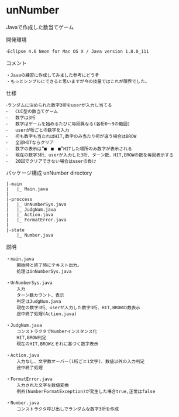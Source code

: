 # unNumber
Javaで作成した数当てゲーム


開発環境

	⁃Eclipse 4.6 Neon for Mac OS X / Java version 1.8.0_111


コメント

	・Javaの練習に作成してみました参考にどうぞ
	・もっとシンプルにできると思いますが今の技量ではこれが限界でした。

仕様

	⁃ランダムに決められた数字3桁をuserが入力し当てる
	⁃	CUI型の数当てゲーム
	⁃	数字は3桁
	⁃	数字はゲームを始めるたびに毎回異なる(各桁0～9の範囲)
	⁃	userが桁ごとの数字を入力
	⁃	桁も数字も当たればHIT,数字のみ当たり桁が違う場合はBROW
	⁃	全部HITならクリア
	⁃	数字の表示は”■　■　■”HITした場所のみ数字が表示される
	⁃	現在の数字3桁、userが入力した3桁、ターン数、HIT,BROWの数を毎回表示する
	⁃	20回でクリアできない場合はuserの負け


パッケージ構成 unNumber directory

	|-main
	|   |_ Main.java
	|
	|-proccess
	|   |_ UnNumberSys.java
	|   |_ JudgNum.java
	|   |_ Action.java
	|   |_ FormatError.java
	|
	|-state
	    |_ Number.java

	    
説明

	・main.java
		開始時と終了時にテキスト出力。
		処理はUnNumberSys.java

	・UnNumberSys.java
		入力
		ターン数カウント、表示
		判定はJudgNum.java
		現在の数字3桁、userが入力した数字3桁、HIT,BROWの数表示
		途中終了処理(Action.java)
		
	・JudgNum.java
		コンストラクタでNumberインスタンス化
		HIT,BROW判定
		現在のHIT,BROWとそれに基づく数字表示
		
	・Action.java
		入力なし、文字数オーバー(1桁ごと1文字)、数値以外の入力判定
		途中終了処理
	
	・FormatError.java
		入力された文字を数値変換
		例外(NumberFormatException)が発生した場合true,正常はfalse
	
	・Number.java
		コンストラクタ呼び出しでランダムな数字3桁を作成
